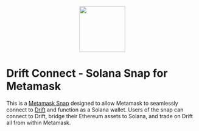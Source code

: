 <div align="center">
  <img height="120x" src="https://uploads-ssl.webflow.com/611580035ad59b20437eb024/616f97a42f5637c4517d0193_Logo%20(1)%20(1).png" />
</div>

# Drift Connect - Solana Snap for Metamask

This is a [Metamask Snap](https://metamask.io/snaps/) designed to allow Metamask to seamlessly connect to [Drift](https://www.drift.trade/) and function as a Solana wallet. Users of the snap can connect to Drift, bridge their Ethereum assets to Solana, and trade on Drift all from within Metamask.
